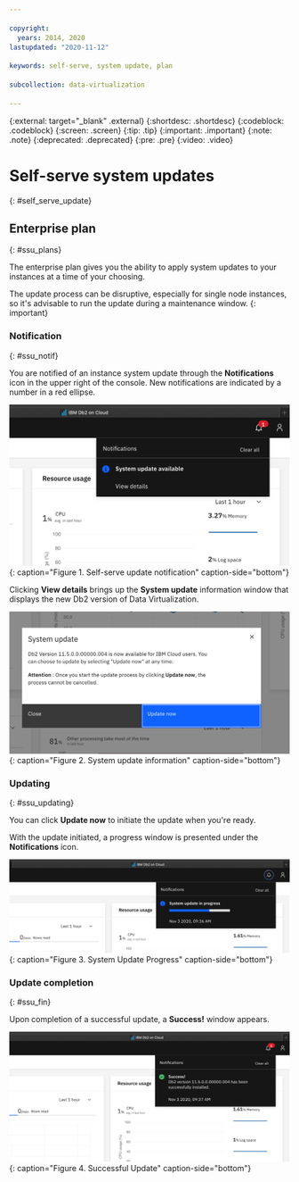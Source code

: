 ```yaml
---

copyright:
  years: 2014, 2020
lastupdated: "2020-11-12"

keywords: self-serve, system update, plan

subcollection: data-virtualization

---
```


<!-- Attribute definitions --> 
{:external: target="_blank" .external}
{:shortdesc: .shortdesc}
{:codeblock: .codeblock}
{:screen: .screen}
{:tip: .tip}
{:important: .important}
{:note: .note}
{:deprecated: .deprecated}
{:pre: .pre}
{:video: .video}

# Self-serve system updates
{: #self_serve_update}

## Enterprise plan
{: #ssu_plans}

The enterprise plan gives you the ability to apply system updates to your instances at a time of your choosing. 

The update process can be disruptive, especially for single node instances, so it's advisable to run the update during a maintenance window.
{: important}

### Notification
{: #ssu_notif}

You are notified of an instance system update through the **Notifications** icon in the upper right of the console. New notifications are indicated by a number in a red ellipse.

![Update notification](images/ss_notification.png "Self-serve update notification"){: caption="Figure 1. Self-serve update notification" caption-side="bottom"}

Clicking **View details** brings up the **System update** information window that displays the new Db2 version of Data Virtualization.  

![System update](images/ss_system_update.png "System update information"){: caption="Figure 2. System update information" caption-side="bottom"}

### Updating
{: #ssu_updating}

You can click **Update now** to initiate the update when you're ready. 

With the update initiated, a progress window is presented under the **Notifications** icon.

![Update Progress](images/ss_progress.png "System Update Progress"){: caption="Figure 3. System Update Progress" caption-side="bottom"}

### Update completion
{: #ssu_fin}

Upon completion of a successful update, a **Success!** window appears.

![Successful](images/ss_success.png "Successful update"){: caption="Figure 4. Successful Update" caption-side="bottom"}

